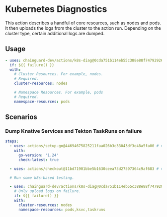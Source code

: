 # Kubernetes Diagnostics

This action describes a handful of core resources, such as nodes and pods.  It
then uploads the logs from the cluster to the action run. Depending on the
cluster type, certain additional logs are dumped.

## Usage

```yaml
- uses: chainguard-dev/actions/k8s-diag@0cda751b114eb55c388e88f7479292668165602a # v1.0.2
  if: ${{ failure() }}
  with:
    # Cluster Resources. For example, nodes.
    # Required.
    cluster-resources: nodes

    # Namespace Resources. For example, pods
    # Required.
    namespace-resources: pods
```

## Scenarios

### Dump Knative Services and Tekton TaskRuns on failure

```yaml
steps:
  - uses: actions/setup-go@44694675825211faa026b3c33043df3e48a5fa00 # v6.0.0
    with:
      go-version: '1.24'
      check-latest: true

  - uses: actions/checkout@11bd71901bbe5b1630ceea73d27597364c9af683 # v4.2.2

  # Run some k8s-based testing.

  - uses: chainguard-dev/actions/k8s-diag@0cda751b114eb55c388e88f7479292668165602a # v1.0.2
    # Only upload logs on failure.
    if: ${{ failure() }}
    with:
      cluster-resources: nodes
      namespace-resources: pods,ksvc,taskruns
```

